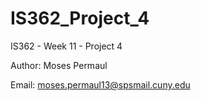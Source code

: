 # IS362_Project_4
IS362 - Week 11 - Project 4

Author: Moses Permaul

Email: moses.permaul13@spsmail.cuny.edu

